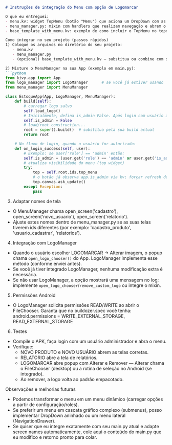 ```markdown
# Instruções de integração do Menu com opção de Logomarcar

O que eu entreguei:
- menu.kv: widget TopMenu (botão "Menu") que aciona um DropDown com as opções pedidas.
- menu_manager.py: mixin com handlers que realizam navegação e abrem o popup de LOGOMARCAR (que usa LogoManager quando disponível).
- base_template_with_menu.kv: exemplo de como incluir o TopMenu no topo do layout base.

Como integrar no seu projeto (passos rápidos)
1) Coloque os arquivos no diretório do seu projeto:
   - menu.kv
   - menu_manager.py
   - (opcional) base_template_with_menu.kv — substitua ou combine com seu base_template.kv

2) Misture o MenuManager na sua App (exemplo em main.py):
```python
from kivy.app import App
from logo_manager import LogoManager      # se você já estiver usando
from menu_manager import MenuManager

class EstoqueApp(App, LogoManager, MenuManager):
    def build(self):
        # carregar logo salvo
        self.load_logo()
        # Inicialmente, defina is_admin False. Após login com usuário autorizado, defina True.
        self.is_admin = False
        # load/root construction...
        root = super().build()  # substitua pela sua build actual
        return root

    # No fluxo de login, quando o usuário for autorizado:
    def on_login_success(self, user):
        # Exemplo: se user['role'] == 'admin' então:
        self.is_admin = (user.get('role') == 'admin' or user.get('is_admin', False))
        # atualiza visibilidade do menu (top widget)
        try:
            top = self.root.ids.top_menu
            # o botão já observa app.is_admin via kv; forçar refresh de layout se precisar:
            top.canvas.ask_update()
        except Exception:
            pass
```

3) Adaptar nomes de tela
- O MenuManager chama open_screen('cadastro'), open_screen('novo_usuario'), open_screen('relatorio').
- Ajuste estes nomes dentro de menu_manager.py se as suas telas tiverem ids diferentes (por exemplo: 'cadastro_produto', 'usuario_cadastrar', 'relatorios').

4) Integração com LogoManager
- Quando o usuário escolher LOGOMARCAR → Alterar imagem, o popup chama `open_logo_chooser()` do App. LogoManager implementa esse método (conforme enviei antes).
- Se você já tiver integrado LogoManager, nenhuma modificação extra é necessária.
- Se não usar LogoManager, a opção mostrará uma mensagem no log; implemente `open_logo_chooser`/`remove_custom_logo` ou integre o mixin.

5) Permissões Android
- O LogoManager solicita permissões READ/WRITE ao abrir o FileChooser. Garanta que no buildozer.spec você tenha:
    android.permissions = WRITE_EXTERNAL_STORAGE, READ_EXTERNAL_STORAGE

6) Testes
- Compile o APK, faça login com um usuário administrador e abra o menu.
- Verifique:
  - NOVO PRODUTO e NOVO USUÁRIO abrem as telas corretas.
  - RELATÓRIO abre a tela de relatórios.
  - LOGOMARCAR abre popup com Alterar e Remover — Alterar chama o FileChooser (desktop) ou a rotina de seleção no Android (se integrado).
  - Ao remover, a logo volta ao padrão empacotado.

Observações e melhorias futuras
- Podemos transformar o menu em um menu dinâmico (carregar opções a partir de configuração/roles).
- Se preferir um menu em cascata gráfico complexo (submenus), posso implementar DropDown aninhado ou um menu lateral (NavigationDrawer).
- Se quiser que eu integre exatamente com seu main.py atual e adapte screen names automaticamente, cole aqui o conteúdo do main.py que eu modifico e retorno pronto para colar.
```